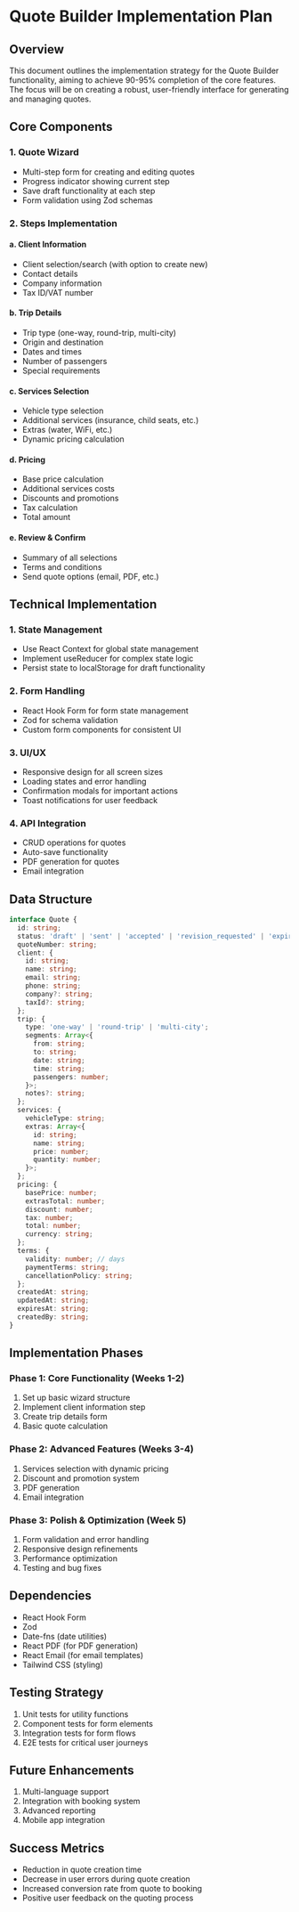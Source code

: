 # Quote Builder Implementation Plan

## Overview
This document outlines the implementation strategy for the Quote Builder functionality, aiming to achieve 90-95% completion of the core features. The focus will be on creating a robust, user-friendly interface for generating and managing quotes.

## Core Components

### 1. Quote Wizard
- Multi-step form for creating and editing quotes
- Progress indicator showing current step
- Save draft functionality at each step
- Form validation using Zod schemas

### 2. Steps Implementation

#### a. Client Information
- Client selection/search (with option to create new)
- Contact details
- Company information
- Tax ID/VAT number

#### b. Trip Details
- Trip type (one-way, round-trip, multi-city)
- Origin and destination
- Dates and times
- Number of passengers
- Special requirements

#### c. Services Selection
- Vehicle type selection
- Additional services (insurance, child seats, etc.)
- Extras (water, WiFi, etc.)
- Dynamic pricing calculation

#### d. Pricing
- Base price calculation
- Additional services costs
- Discounts and promotions
- Tax calculation
- Total amount

#### e. Review & Confirm
- Summary of all selections
- Terms and conditions
- Send quote options (email, PDF, etc.)

## Technical Implementation

### 1. State Management
- Use React Context for global state management
- Implement useReducer for complex state logic
- Persist state to localStorage for draft functionality

### 2. Form Handling
- React Hook Form for form state management
- Zod for schema validation
- Custom form components for consistent UI

### 3. UI/UX
- Responsive design for all screen sizes
- Loading states and error handling
- Confirmation modals for important actions
- Toast notifications for user feedback

### 4. API Integration
- CRUD operations for quotes
- Auto-save functionality
- PDF generation for quotes
- Email integration

## Data Structure

```typescript
interface Quote {
  id: string;
  status: 'draft' | 'sent' | 'accepted' | 'revision_requested' | 'expired' | 'converted' | 'cancelled';
  quoteNumber: string;
  client: {
    id: string;
    name: string;
    email: string;
    phone: string;
    company?: string;
    taxId?: string;
  };
  trip: {
    type: 'one-way' | 'round-trip' | 'multi-city';
    segments: Array<{
      from: string;
      to: string;
      date: string;
      time: string;
      passengers: number;
    }>;
    notes?: string;
  };
  services: {
    vehicleType: string;
    extras: Array<{
      id: string;
      name: string;
      price: number;
      quantity: number;
    }>;
  };
  pricing: {
    basePrice: number;
    extrasTotal: number;
    discount: number;
    tax: number;
    total: number;
    currency: string;
  };
  terms: {
    validity: number; // days
    paymentTerms: string;
    cancellationPolicy: string;
  };
  createdAt: string;
  updatedAt: string;
  expiresAt: string;
  createdBy: string;
}
```

## Implementation Phases

### Phase 1: Core Functionality (Weeks 1-2)
1. Set up basic wizard structure
2. Implement client information step
3. Create trip details form
4. Basic quote calculation

### Phase 2: Advanced Features (Weeks 3-4)
1. Services selection with dynamic pricing
2. Discount and promotion system
3. PDF generation
4. Email integration

### Phase 3: Polish & Optimization (Week 5)
1. Form validation and error handling
2. Responsive design refinements
3. Performance optimization
4. Testing and bug fixes

## Dependencies
- React Hook Form
- Zod
- Date-fns (date utilities)
- React PDF (for PDF generation)
- React Email (for email templates)
- Tailwind CSS (styling)

## Testing Strategy
1. Unit tests for utility functions
2. Component tests for form elements
3. Integration tests for form flows
4. E2E tests for critical user journeys

## Future Enhancements
1. Multi-language support
2. Integration with booking system
3. Advanced reporting
4. Mobile app integration

## Success Metrics
- Reduction in quote creation time
- Decrease in user errors during quote creation
- Increased conversion rate from quote to booking
- Positive user feedback on the quoting process
